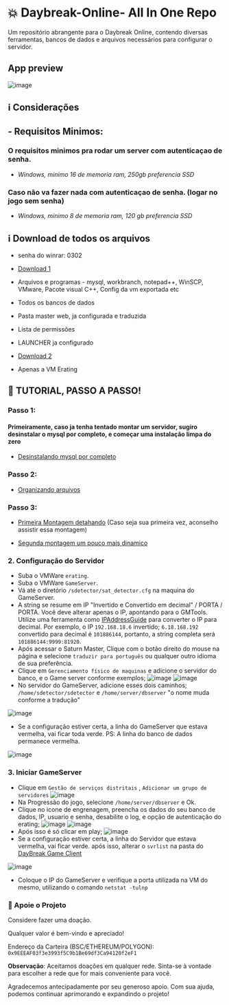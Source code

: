 # 💥 Daybreak-Online- All In One Repo
Um repositório abrangente para o Daybreak Online, contendo diversas ferramentas, bancos de dados e arquivos necessários para configurar o servidor.

## App preview
![image](https://github.com/thebitnomad/Daybreak-Online-AIO/assets/134553365/c67e4032-a153-419c-9692-4dfb16855ed0)

## ℹ️ Considerações




## - Requisitos Minimos:

### O requisitos minimos pra rodar um server com autenticaçao de senha.

- *Windows,  minimo 16 de memoria ram, 250gb preferencia SSD*

### Caso não va fazer nada com autenticaçao de senha. (logar no jogo sem senha)

- *Windows,  minimo 8 de memoria ram, 120 gb preferencia SSD*

## ℹ️ Download de todos os arquivos 

  - senha do winrar: 0302

- [Download 1](https://www.mediafire.com/file/5ukibcvktsn7y76/daybreak_brasil_servidor_parte_2.rar/file) 

 - Arquivos e programas - mysql, workbranch, notepad++, WinSCP, VMware, Pacote visual C++, Config da vm exportada etc 
 - Todos os bancos de dados
 - Pasta master web, ja configurada e traduzida
 - Lista de permissões 
 - LAUNCHER ja configurado 

- [Download 2](https://www.mediafire.com/file/6lypobmvk3osybd/daybreak_brasil_servidor_parte_1.rar/file) 
- Apenas a VM Erating


## 📝 TUTORIAL, PASSO A PASSO!

### Passo 1:

#### Primeiramente, caso ja tenha tentado montar um servidor, sugiro desinstalar o mysql por completo, e começar uma instalação limpa do zero

- [Desinstalando mysql por completo](https://www.youtube.com/watch?v=JRktM3Qc37g&t=90s)


### Passo 2:

- [Organizando arquivos](https://youtu.be/3p8T25Tkrqw)

### Passo 3:

- [Primeira Montagem detahando](https://youtu.be/Ug1bAVg5Iv8) (Caso seja sua primeira vez, aconselho assistir essa montagem)

- [Segunda montagem um pouco mais dinamico](https://youtu.be/-M86TzehUuo)


### 2. Configuração do Servidor

- Suba o VMWare `erating`.
- Suba o VMWare `GameServer`.
- Vá até o diretório `/sdetector/sat_detector.cfg` na maquina do GameServer. 
- A string se resume em IP "Invertido e Convertido em decimal" / PORTA / PORTA. Você deve alterar apenas o IP, apontando para o GMTools. Utilize uma ferramenta como [IPAddressGuide](https://www.ipaddressguide.com/ip) para converter o IP para decimal. Por exemplo, o IP `192.168.18.6` invertido; `6.18.168.192` convertido para decimal é `101886144`, portanto, a string completa será `101886144:9999:81920`.
- Após acessar o Saturn Master, Clique com o botão direito do mouse na página e selecione `traduzir para português` ou qualquer outro idioma de sua preferência.
- Clique em `Gerenciamento físico de maquinas` e adicione o servidor do banco, e o Game server conforme exemplos; 
![image](https://github.com/thebitnomad/Daybreak-Online-AIO/assets/134553365/741dba86-1620-4f51-afe2-5a838c467a24)
![image](https://github.com/thebitnomad/Daybreak-Online-AIO/assets/134553365/4f43c303-8a10-42a8-8232-83f33d34783f)
- No servidor do GameServer, adicione esses dois caminhos; `/home/sdetector/sdetector` e `/home/server/dbserver` "o nome muda conforme a tradução"
  
![image](https://github.com/thebitnomad/Daybreak-Online-AIO/assets/134553365/4898bb47-2815-40cb-a4d5-3027b7fc7eda)
- Se a configuração estiver certa, a linha do GameServer que estava vermelha, vai ficar toda verde. PS: A linha do banco de dados permanece vermelha.
  
![image](https://github.com/thebitnomad/Daybreak-Online-AIO/assets/134553365/374b0518-dc35-4fc8-8058-4c938cd7bfda)

### 3. Iniciar GameServer
- Clique em `Gestão de serviços distritais` , `Adicionar um grupo de servidores` 
![image](https://github.com/thebitnomad/Daybreak-Online-AIO/assets/134553365/020b1886-4e78-4ab3-a180-ffd52cdfc0e6)
- Na Progressão do jogo, selecione `/home/server/dbserver` e Ok.
- Clique no icone de engrenagem, preencha os dados do seu banco de dados, IP, usuario e senha, desabilite o log, e opção de autenticação do erating; 
![image](https://github.com/thebitnomad/Daybreak-Online-AIO/assets/134553365/f46f07e3-67fb-41ee-b788-91fbf95da1e0)
![image](https://github.com/thebitnomad/Daybreak-Online-AIO/assets/134553365/5496e722-fdc4-4987-ac96-938e683c9608)
- Após isso é só clicar em play; ![image](https://github.com/thebitnomad/Daybreak-Online-AIO/assets/134553365/c74764fc-0307-451c-af43-44f416e62f16)
- Se a configuração estiver certa, a linha do Servidor que estava vermelha, vai ficar verde. após isso, alterar o `svrlist` na pasta do [DayBreak Game Client](https://drive.google.com/file/d/1B7Mx6gyQeBXmqtlSbVgdO2RjoAxwAaJG/view?usp=drive_link)

![image](https://github.com/thebitnomad/Daybreak-Online-AIO/assets/134553365/41f18fe8-32aa-4d11-92bc-54caae66f0a6)
- Coloque o IP do GameServer e verifique a porta utilizada na VM do mesmo, utilizando o comando `netstat -tulnp`



### 🙏 Apoie o Projeto

Considere fazer uma doação.

Qualquer valor é bem-vindo e apreciado!

Endereço da Carteira (BSC/ETHEREUM/POLYGON): `0x9EEEAF03f3e3993f5C9b1Be69df3Ca94120f2eF1`

**Observação**: Aceitamos doações em qualquer rede. Sinta-se à vontade para escolher a rede que for mais conveniente para você.

Agradecemos antecipadamente por seu generoso apoio. Com sua ajuda, podemos continuar aprimorando e expandindo o projeto!









